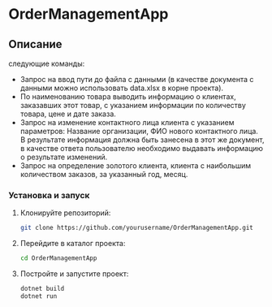 # OrderManagementApp

## Описание
следующие команды:
- Запрос на ввод пути до файла с данными (в качестве документа с данными можно использовать data.xlsx в корне проекта).
- По наименованию товара выводить информацию о клиентах, заказавших этот товар, с указанием информации по количеству товара, цене и дате заказа.
- Запрос на изменение контактного лица клиента с указанием параметров: Название организации, ФИО нового контактного лица. В результате информация должна быть занесена в этот же документ, в качестве ответа пользователю необходимо выдавать информацию о результате изменений.
- Запрос на определение золотого клиента, клиента с наибольшим количеством заказов, за указанный год, месяц.

### Установка и запуск

1. Клонируйте репозиторий:
   ```bash
   git clone https://github.com/yourusername/OrderManagementApp.git
   ```
2. Перейдите в каталог проекта:
   ```bash
   cd OrderManagementApp
   ```
3. Постройте и запустите проект:
   ```bash
   dotnet build
   dotnet run
   ```